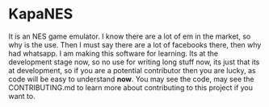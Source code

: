 # KapaNES
 
It is an NES game emulator. I know there are a lot of em in the market, so why is the use. Then I must say there are a lot of facebooks there, then why had whatsapp.
I am making this software for learning. Its at the development stage now, so no use for writing long stuff now, its just that its at development, so if you are a potential contributor then you are lucky, as code will be easy to understand **now**. You may see the code, may see the CONTRIBUTING.md to learn more about contributing to this project if you want to.
